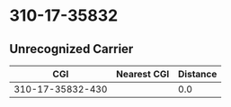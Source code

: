 # 310-17-35832
## Unrecognized Carrier


| CGI | Nearest CGI | Distance |
|-----|-------------|----------|
| 310-17-35832-430 |  | 0.0 |
